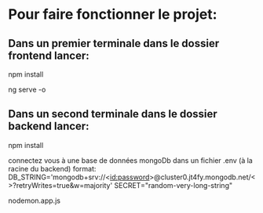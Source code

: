 # Pour faire fonctionner le projet:

## Dans un premier terminale dans le dossier frontend lancer:

npm install

ng serve -o

## Dans un second terminale dans le dossier backend lancer:

npm install

connectez vous à une base de données mongoDb dans un fichier .env (à la racine du backend) format:
DB_STRING='mongodb+srv://<<id:password>>@cluster0.jt4fy.mongodb.net/<<Database-name>>?retryWrites=true&w=majority'
SECRET="random-very-long-string"

nodemon.app.js 

